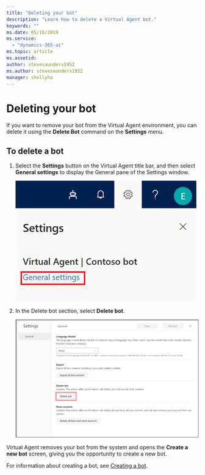 ```yaml
---
title: "Deleting your bot"
description: "Learn how to delete a Virtual Agent bot."
keywords: ""
ms.date: 05/16/2019
ms.service:
  - "dynamics-365-ai"
ms.topic: article
ms.assetid: 
author: stevesaunders1952
ms.author: stevesaunders1952
manager: shellyha
---
```


# Deleting your bot

If you want to remove your bot from the Virtual Agent environment, you can delete it using the **Delete Bot** command on the **Settings** menu.

## To delete a bot

1. Select the **Settings** button on the Virtual Agent title bar, and then select **General settings** to display the General pane of the Settings window.

   ![Display General pane](media/general-settings.png)

2. In the Delete bot section, select **Delete bot**.

   ![Delete bot](media/delete-bot.png)

Virtual Agent removes your bot from the system and opens the **Create a new bot** screen, giving you the opportunity to create a new bot.

For information about creating a bot, see [Creating a bot](getting-started-create-bot.md).
